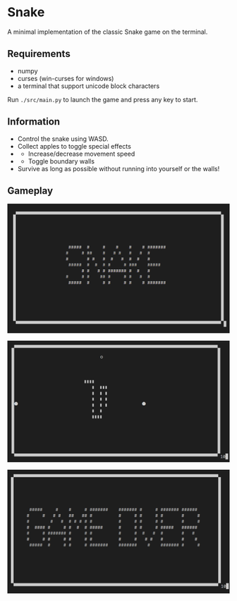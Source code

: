 # Snake

A minimal implementation of the classic Snake game on the terminal. 

## Requirements
- numpy
- curses (win-curses for windows)
- a terminal that support unicode block characters 

Run `./src/main.py` to launch the game and press any key to start.

## Information

- Control the snake using WASD.
- Collect apples to toggle special effects
- - Increase/decrease movement speed
- - Toggle boundary walls
- Survive as long as possible without running into yourself or the walls!

## Gameplay

![start](./images/start.png)

![gameplay](./images/gameplay.png)

![end](./images/end.png)